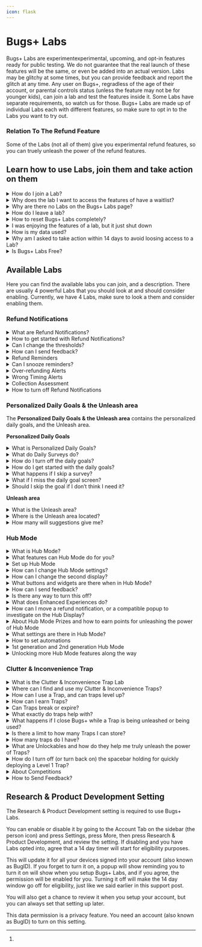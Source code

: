 ```yaml
---
icon: flask
---
```


# Bugs+ Labs

Bugs+ Labs are experimentexperimental, upcoming, and opt-in features ready for public testing. We do not guarantee that the real launch of these features will be the same, or even be added into an actual version. Labs may be glitchy at some times, but you can provide feedback and report the glitch at any time. Any user on Bugs+, regradless of the age of their account, or parental controls status (unless the feature may not be for younger kids), can join a lab and test the features inside it. Some Labs have separate requirements, so watch us for those. Bugs+ Labs are made up of individual Labs each with different features, so make sure to opt in to the Labs you want to try out.

### Relation To The Refund Feature

Some of the Labs (not all of them) give you experimental refund features, so you can truely unleash the power of the refund features.

## Learn how to use Labs, join them and take action on them

<details>

<summary>How do I join a Lab?</summary>

**To join a Lab, you will need to follow these steps to choose Labs to opt into:**

1. Go to the More tab on the sidebar (the 3 dots icon)
2. Tap Bugs+ Labs
3. Choose a lab you want to configure or opt into.
4. Follow the steps on the screen.

</details>

<details>

<summary>Why does the lab I want to access the features of have a waitlist?</summary>

Some labs require applying or waiting, while others, are open to the whole public. If you are given the option to **Add me to the waitlist** or **Apply To Access This Feature**, tap it, and we will consider adding you, or adding you to the lab when it gets released to the whole public. If you are given the option to **Join & Enable This Lab’s Features**, tap it and join the lab.

The best thing is that if you join a lab, the Bugs+ Labs features will stay until you leave or the lab shuts down.

If you get waitlisted, the wait won’t take long, so watch for the notification that says you get access!

Some Labs do this to make it so there is not too many people turning on a Lab in a short amount of time.

</details>

<details>

<summary>Why are there no Labs on the Bugs+ Labs page?</summary>

If there are no labs, there may be some Labs available but we did not roll out access to your user account. Rolling out is very quick, so make sure to stay tuned for new Labs there.

Also, some labs may require parental controls to be disabled, for example, if it has interaction features that we did not approve for kids yet)

</details>

<details>

<summary>How do I leave a lab?</summary>

Bugs+ Labs is made up of individual labs. If you want to opt out of a lab, you will need to do them separately. Labs are not enabled by default.

**You can follow these steps to choose a lab to leave:**

1. Go to the More sidebar tab (the 3 dots icon)
2. Press Bugs+ Labs
3. Select the lab you no longer want to be apart of
4. Press Opt Out & Reset Lab Data. This will opt you out of the lab, and remove associated data with the lab you chose.
5. Confirm that you want to opt out. You can always come back to a lab you opted out of, but it won’t contain your lab data.

**How to remove lab or test data when a lab shuts down:**\
If a lab shuts down or converts to an actual feature, we won’t transfer the data, since we may do major updates to it, but we will remove the lab data and if it turns into a feature, you can use new lab data. This is for privacy and compatibility reasons. There is no action that needs to be taken to do this, it is automatic, and we remove data within minutes or even seconds of shutdown.

</details>

<details>

<summary>How to reset Bugs+ Labs completely?</summary>

If you just want to opt out of a Lab, please follow the steps for leaving a Lab instead of resetting Bugs+ Labs. That will still remove that Lab’s data if you leave a Lab.

**If you want to reset everything in Bugs+ Labs instead of a simple leave, follow these steps:**

1. Go to the More tab on the sidebar (the 3 dots)
2. Press and hold the Bugs+ Labs button
3. After 3 seconds of holding the button, it should turn orange. Continue holding it.
4. After a few extra seconds, it will turn red and a 3 second cancellable countdown will start and it will say to continue holding to reset Bugs+ Labs.
5. When it says Reset Complete, stop holding. The Research & Product Development setting will turn off, all labs will be left, and the lab data will be removed. This won’t delete your game data.

</details>

<details>

<summary>I was enjoying the features of a lab, but it just shut down</summary>

Labs may shut down at any time with or without notice. This is since we can no longer handle a Lab, but usually we keep them. However, the best reason could be that the Lab has turned into an actual feature, thanks to your hard work, data and feedback. A simple test can go very far and turn into a feature release. This is not always the reason, but could be a possible reason.

</details>

<details>

<summary>How is my data used?</summary>

**Throughout all Labs:**

We don’t track your Bugs+ Labs data, but we may collect some essential data like how many times the user unleashed the power of a Labs feature, or at least tried to. We don’t create ”Lab Profiles” of you to try to track you down.

**Specific Labs:**

You can send Feedback or Glitch Reports to a Lab. We may try to see how many times you used a feature, unleashed the power of a feature, or tried to.

</details>

<details>

<summary>Why am I asked to take action within 14 days to avoid loosing access to a Lab?</summary>

Some Labs have strict guideline, while others have soft guidelines. Strict guidelines mean that you always need to follow them, while soft guidelines, you only need to follow the guidelines to maintain access, but you still need to follow the Bugs+ Rules all the time.

This means, if you don’t follow the suggested steps within 14 days, you will loose access to that specific Lab, but you will still maintain access to other Labs if possible. You will get reminders on the first day of that happening, the seventh day, then the last day of when you will loose access.

We will even give you reasoning.

The eligibility countdowns are lab-specific.

You can still use Bugs+ Labs during the countdown, but with limits, and don’t expect to go that far without fixing the issue.

<mark style="color:red;">**What will happen during that time? We won’t allow feedback, Glitch Reports, or collect required data during this time, if you miss the 14 days window, then if you want access back, you will need to go through any waitlists, and do any required steps, and any Lab data will be deleted as well.**</mark>

If you continue to loose access to a Lab a lot of times, you may get banned from Bugs+ since may be taking up resources and if a waitlist the time from the person who has accepted your request and any others for the Lab.

You may also get this notification if you are not using the Lab (for manually used Labs) or on Bugs+ (for continuous reminder or alert Labs, like detecting things in Bugs+, or reminding you of things, the reminder does not need to go off, but you still need to use Bugs+)

</details>

<details>

<summary>Is Bugs+ Labs Free?</summary>

{% hint style="success" %}
## Yes, Bugs+ Labs Is Free! $0, 0 Bug Points, 0 Stars, and 0 Refund Credits

Bugs+ Labs is always free and it will always be. No credit card required, no hidden fees, just helpful testing. This is like most other features in Bugs+. (I mean by most, things that dont cost Bug Points)
{% endhint %}

</details>

## Available Labs

Here you can find the available labs you can join, and a description. There are usually 4 powerful Labs that you should look at and should consider enabling. Currently, we have 4 Labs, make sure to look a them and consider enabling them.

### Refund Notifications

<details>

<summary>What are Refund Notifications?</summary>

Refund Notifications let you get reminders of when your Collection may be cluttered with duplicate cards, when you are refunding too many cards in a short amount of time (usually 15 minutes or less), or when it may not be a good time to refund (short on cards in your Collection). You get them via popups, and the duplicate detection feature will check for too many duplicates (more than 4 of the same card) regularly, but it is not real time checking, it happens every several minutes.

Refund Notifications are currently the first and main Lab.

</details>

<details>

<summary>How to get started with Refund Notifications?</summary>

Firstly, make sure you have an account (also known as BugID), if not, create one and merge signed out data with the new account.&#x20;

**Then, follow these steps:**

1. Go to the More tab on the sidebar (the 3 dots icon)
2. Tap Bugs+ Labs
3. Select Refund Notifications
4. Follow the steps on the screen.

</details>

<details>

<summary>Can I change the thresholds?</summary>

Currently you can’t change the sensitivity or add custom rules of what you think each notification should be, but the good news is that we may add this feature later on, and we have chose the thresholds based on user experience.

You can still send us feedback so we can add this feature or change the default thresholds or send us a Glitch Report, but it needs to involve a glitch to send Glitch Reports.

</details>

<details>

<summary>How can I send feedback?</summary>

You can send feedback by pressing Send Feedback after getting 3 Refund Notification. You can also send Glitch Reports from that Lab’s settings.

</details>

<details>

<summary>Refund Reminders</summary>

Refund Reminders are part of Refund Notifications. This will give you reminders for when you should start looking through your collection to refund cards. One card with lots of duplicate wont trigger it, so you need at least 2 different cards that have lots of duplicates for the alert to trigger. This comes with the Refund Notifications Lab.

</details>

<details>

<summary>Can I snooze reminders?</summary>

You can snooze reminders until you close Bugs+ by clicking the snooze button on the reminder.

</details>

<details>

<summary>Over-refunding Alerts</summary>

You can get alerts for when you seem to be refunding too many trading cards in a short amount of time. This comes with the Refund Notifications Lab.

</details>

<details>

<summary>Wrong Timing Alerts</summary>

You can get alerts for when it may not be a good time for refunding since you are short on trading cards, which could help users build up on trading cards when their Collection is very small, so they are more likely to build up. This comes with the Refund Notifications Lab.

</details>

<details>

<summary>Collection Assessment</summary>

With Collection Assessment, it can review your collection and give you a score. You can access this score by going to the Collection tab on the sidebar (the SD card icon) and clicking the circled check mark icon.

You can also see the score when investigating a Refund Notification.

You can also see the score on the Collection Assessment option in Hub Mode.

On the page, you will see a score name (see below), a colour for the score, and there will be 5 rings around the icon, and some will be coloured up or greyed out based on the score.

**What scores can I get?**

* **Good** - No cluttered trading cards (maintaining under 4 trading cards per card type), and at least 3 cards that are not Common or Uncommon. Colour: Green, 5 rings filled up.
* **Good - Collection can be improved** - 1 cluttered trading card (a card type that has more than 4 trading cards), or/and not having at least 2 cards that are not Common or Uncommon. Colour: Green, 4 rings filled up.
* **Average - Collection should be improved** - 2-3 cluttered trading cards (a card type that has more than 4 trading cards). Colour: Yellow, 3 rings filled up.
* **Attention needed - Collection needs improving** - 4-5 cluttered trading cards, or having more than 2000 Bug Points but less than 8000 Bug Points but have less than 10 trading cards. Colour: Orange, 2 rings filled up.
* **Trading card collection emergency - Collection must be improved** - More than 6 cluttered trading cards, or having 8000 Bug Points but have less than 25 trading cards. Colour: Red, 1 ring filled up.

**Taking Action:**

* This is your chance to remove the clutter before you find problems with it. You will get help along the way.
* The way to take action is to unleash the power of the refund assistant, sometimes it requires buying trading cards.
* If you are doing other things, use Hub Mode to multitask.
* The more severe the alert, the faster you should act.
* You might not notice it, but just like real life cleaning, it’s a good idea to clear your collection.

- The scoring assistant will give you more detail, but you can also activate the AI refund assistant as well straight from that screen without needing to go back to the main Collection area.

</details>

<details>

<summary>How to turn off Refund Notifications</summary>

To turn off Refund Notifications, follow the same steps for turning off a Lab.

1. Go to the More sidebar tab (the 3 dots icon)

2) Press Bugs+ Labs
3) Select Refund Notifications
4) Press Opt Out & Reset Lab Data. This will opt you out of Refund Notifications. Even though it mentions a reset, it won’t reset anything unless Refund Notifications stores something like settings.
5) Confirm that you want to opt out. You can always come back to Refund Notifications.

</details>

### Personalized Daily Goals & the Unleash area

The **Personalized Daily Goals & the Unleash area** contains the personalized daily goals, and the Unleash area.

**Personalized Daily Goals**

<details>

<summary>What is Personalized Daily Goals?</summary>

When enabled, Once a day, Bugs+ will ask you if you want a daily goal. If so, a short survey will show to personalize the goals further. The goals are based off the survey responses and your data. This is generated by AI. This can help you plan what you will do in Bugs+.

</details>

<details>

<summary>What do Daily Surveys do?</summary>

Daily Surveys will help the AI with selecting a goal for you. You will get this when you choose you want a goal on the popup. They are very short surveys, but they will still help.

</details>

<details>

<summary>How do I turn off the daily goals?</summary>

To do this, follow the same steps for opting out of a lab.

**You can follow these steps to choose a lab to leave:**

1. Go to the More sidebar tab (the 3 dots icon)
2. Press Bugs+ Labs
3. Select Personalized Daily Goals
4. Press Opt Out & Reset Lab Data. This will opt you out of the lab, and remove associated data with the lab you chose.
5. Confirm that you want to opt out. You can always come back to a lab you opted out of, but it won’t contain your lab data.

</details>

<details>

<summary>How do I get started with the daily goals?</summary>

Firstly, make sure you have an account (also known as BugID), if not, create one and merge signed out data with the new account.&#x20;

**Then, follow these steps:**

1. Go to the More tab on the sidebar (the 3 dots icon)
2. Tap Bugs+ Labs
3. Select Personalized Daily Goals
4. Follow the steps on the screen

</details>

<details>

<summary>What happens if I skip a survey?</summary>

You will still get a goal unless you chose No Thanks on the queetion asking if you want a goal for today, but it won’t be personalized, and it will only get it from your game data.

</details>

<details>

<summary>What if I miss the daily goal screen?</summary>

You will need to wait another day. This is since it is a **daily goal** not an on demand goal, but we may change it so if you miss the window or forget, you can get reminders.

</details>

<details>

<summary>Should I skip the goal if I don’t think I need it?</summary>

You should see and screenshot the goal for reference later on today, since you may not know you may need it, but it is up to you.

</details>

**Unleash area**

<details>

<summary>What is the Unleash area?</summary>

Part of **The Personalized Daily Goals & the Unleash area** Lab, it contains the Unleash area. The Unleash area shows suggestions on what power you could actually be unleashing. From new Labs, to suggestions and more, you may find your new best feature or get a good insight.

You can even setup new features with it.

</details>

<details>

<summary>Where is the Unleash area located?</summary>

You can find the Unleash area after enabling the associated Lab by going to the More tab on the sidebar (the 3 dots) and clicking the “Unleash the power of“ button.

Or, if you want to find new powers to unleash while you do other things, go to the “Unleash & Setup“ area on Hub Mode. However, setting up new features straight from the hub requires Level 37, but you can always plan to setup features by discovering features to setup with Unleash & Setup.

</details>

<details>

<summary>How many will suggestions give me?</summary>

You will get as many useful and relevant suggestions as possible.

</details>

### Hub Mode <a href="#research-development" id="research-development"></a>

<details>

<summary>What is Hub Mode?</summary>

Hub Mode lets you nominate a computer that is signed into your BugID to act as a Hub while inactive. The Hub you add is like a second display while you are using your other computer, and you can do lots of things with it.

</details>

<details>

<summary>What features can Hub Mode do for you?</summary>

You can do these features, and more, right from your Hub:

* **Check notifications:** There is no longer a need to close what you are doing to check your notifications - you can do it from Hub Mode.
* **Check your Bug Points and Stars balance, plus check your Level & XP**: You can check on your balance without switching windows.
* **Check on the Common & Uncommon (and sometimes other rarity) Shop items**: You can quickly buy Common and Uncommon trading cards from the Hub Display, but nothing else. You need to use the Main Display for the Shop if you want more exclusive items. You will get reminded if you try to get an item that is not available to buy on Hub Mode, and to use your Main Display. **If you have Level 15 in Bugs+, you can also get Rare items from Hub Mode not just only Common & Uncommon.**
* **Use it as an optional second display for some quizzes**: On some quizzes like the ones where you have to find what bug is that, you can put the image bigger on the Hub and the responses and question on the main screen.
* **Check your Collection and refund trading cards**: Need to get some quick Bug Points while you are actively doing another things?  Or, want to see how your collection is going? You also can see your collection and refund trading cards on the Hub.
* **Tips & tricks while you progress through the game**: While you are doing other things, the Hub will show some tips for you to unleash the power of every once in a while. (If you don’t remove the Tips widget, if you did, you will need to add it back.)
* **Hub enhanced or exclusive experiences**: Some parts in Bugs+ take advantage of the second display, or require one.
* **Widgets**: Check on your widgets, whether if it is daily quest widgets, or checking your notification count.

- **And Many More**: There may be some we have not documented, and also, watch out for Lab updates and unleash the power of them!

</details>

<details>

<summary>Set up Hub Mode</summary>

Firstly, make sure you have opted into the Lab, since this is an experiment.

1. Firstly, you will setup the main device. You can always change this later. See the steps below to learn how.
2. Go to the More tab on the sidebar (the 3 dots), and press Setup Hub Mode. Make sure to do this on the Main device (the one you normally use as the main display)
3. Then, confirm that this is the main device. It should say that you will need to do this on the second device. Keep the screen open while you setup the second device.
4. On the Hub Device (the second display), go to the More tab on the sidebar (the 3 dots icon), and press Setup Hub Mode.
5. It should popup saying that there is a main display, and this device will be the Hub Device. You can choose to continue with the Hub Mode setup, or to change the Main display.
6. Choose how to activate Hub Mode. You can either choose after 9 seconds inactivity time, or by tapping Hub Mode on the Home tab on the sidebar (the house icon, but it is opened by default every time you open Bugs+, if you don’t change the tab). You can always activate Hub Mode via the Home tab regardless of setting. Choosing 9 seconds inactivity time will close off what you are doing on Bugs+, so be careful when using this during a quiz or a time sensitive event.
7. Add widgets to Hub Mode, or leave it with the default widgets. Widgets are useful information cards on Hub Mode.
8. Choose every how often to update Hub Mode. You can choose every 4 seconds for people who use Hub Mode a lot, or every 9 seconds for people who don’t usually use hub mode. Timing matters since if you launch an activity that involves Hub Mode, it will wait, but it may be slower for Hub Mode to change to the activity. Hub mode will always update every 4 seconds in a time sensitive activity.
9. Confirm your settings and click Ok.
10. On the first device, press Sync Hub Mode to finish Hub Mode setup, or re-open Bugs+ anytime to sync.

You can always change your settings later.

</details>

<details>

<summary>How can I change Hub Mode settings?</summary>

When the Hub Device is in Hub Mode, tap Hub Mode Settings. Or, go to the More tab (the 3 dots icon) on the sidebar on the second device, and press Setup Hub Mode. You won’t have to go through the setup again if it is already setup, so you can easily change settings.

</details>

<details>

<summary>How can I change the second display?</summary>

Firstly, access Hub Mode Settings. When the Hub Device is in Hub Mode, tap Hub Mode Settings. Or, go to the More tab (the 3 dots icon) on the sidebar on the second device, and press Setup Hub Mode.

Then, select Re-Nominate Hub Device. On the device you want to promote to be the Hub, go to the More tab (the 3 dots icon) on the sidebar, press Setup Hub Mode and select Make This Device The Hub, and confirm. Then, on the primary display (the old Hub) press Next, then OK on the screen you we’re on before.

</details>

<details>

<summary>What buttons and widgets are there when in Hub Mode?</summary>

Here are the menu items on the main screen of the Hub Device while in Hub Mode:

* Notifications
* Trading Cards (Collection)
* Shop
* Currency & Levels (check on your Bug Points, Stars, Levels & XP)
* Enhanced Experiences (if there is a Hub Mode Enhanced Experience, you can load it quickly here if it is not refreshing in the time you want it to).
* Daily Quests (check on your daily quests before you go on to do it)

- Hub Mode Settings
- Send Hub Mode Feedback (will only show when you are invited to give feedback. Invites are random while you are playing.)
- Collection Assessment (only available if the Refund Notifications Lab is enabled)
- Tips & Tricks (you can also see a single tip that changes by using the Tips widget)
- Unleash & Setup (requires Level 37) (setup new features for your Main Device straight from the Hub)
- We will add more over time after we think we need more, and after the Lab is confirmed to not shut down.

Here are the widgets you can add (add, remove or arrange them in the Widgets area of Hub Mode Settings, you can add up to 4 widgets (sometimes you can add up to 5 if you unlocked the ability to), make sure not to clutter your screen, 2 widgets if fine but you can add more.):

* Tips & Tricks (get tips while you play, this is the widget enabled by default.)
* Notifications Count (check your amount of notifications without going to check)
* Daily Quests Status (check if there are new quests, or if you have completed some and need to claim the rewards)
* Feedback Opportunities (see the time until your next opportunity to send feedback)
* Level (check on your level quickly)
* Bug Points count (requires Level 10, or else you have to check manually from Currency & Levels) (check the amount of Bug Points you have quickly)

- We are adding more widgets over time after we have confirmed that the Lab is not shutting down.

</details>

<details>

<summary>How can I send feedback?</summary>

Watch out for Send Hub Mode Feedback to appear on the Hub Display. This will appear randomly, and will remove itself after a few minutes after appearing, so make sure to look for that. You can get reminders on when you can send feedback by adding the Feedback Opportunities widget. The widget will flash when it’s close to a opportunity to send feedback, so it may not be for you if you don’t want flashing widgets.

</details>

<details>

<summary>Is there any way to turn this off?</summary>

Yes there is! You can do it with the same way that you turn off a single Lab.\
We would like your feedback if possible, so wait for the feedback period to come first, it’s optional, but appreciated.

</details>

<details>

<summary>What does Enhanced Experiences do?</summary>

Enhanced Experiences are areas in Bugs+ that take advantage of 2 computers at the same time, or require one.

</details>

<details>

<summary>How can I move a refund notification, or a compatible popup to investigate on the Hub Display?</summary>

If you select Move To Hub Display on a refund notification, you can quickly see the context on the Hub Display, and take action if needed, without dropping what you are doing.

Some other popups may have a system like this as well.

</details>

<details>

<summary>About Hub Mode Prizes and how to earn points for unleashing the power of Hub Mode</summary>

**The real answer is - Hub Mode gives rewards:**

If you unleash the power of Hub Mode a lot, we will give you rewards. You can check your prize status in the Rewards & Freebies area in Hub Mode Settings.

**What Prizes May I Claim?:**

* **Bronze** - You will get 1000 Bug Points. Simply unleash the power of Hub Mode 10 times.
* **Silver** - You will get 1500 Bug Points. Simply unleash the power of Hub Mode 17 times.
* **Gold** - You will get 2000 Bug Points and 10 Stars. To get this, unleash the power of Hub Mode 24 times.
* **Gold Plus** - You will get 3000 Bug Points and 20 Stars. To get this, unleash the power of Hub Mode 32 times.
* **Platinum** - You will get 4000 Bug Points and 30 Stars. To get this, unleash the power of Hub Mode 44 times.
* Beyond Platinum, you will get 750 Bug Points every 10 times you unleash the power of Hub Mode.

**I‘ve went past Platinum, how can I get a tier reset to get more prizes?**

We will do tier resets along the way, so we may notice you have went past platinum, so we may reset your tier shortly. Take the gift offer we mentioned earlier as a chance while you wait. But good job getting platinum!

**Does feedback count?**

We will be happy to give out a 850 Bug Points gift for helpful feedback. You will get notified if you get selected.

**Why do I get paid for this?**

It’s still in it’s testing stage, so Bugs+ Labs may give incentives from time to time to boost the chances of the Lab succeeding - and to get feedback to find out if we should continue with this specific Lab.

</details>

<details>

<summary>What settings are there in Hub Mode?</summary>

**Firstly, let’s unpack how to even go to Hub Mode Settings:**

When the Hub Device is in Hub Mode, tap Hub Mode Settings. Or, go to the More tab (the 3 dots icon) on the sidebar on the second device, and press Setup Hub Mode. You won’t have to go through the setup again if it is already setup, so you can easily change settings.

**Hub Mode Settings:**

Below, you can see what settings there are in Hub Mode Settings.

Each heading below are the actual name for the setting.

**Activating Hub Mode**

Clicking on the **Activating Hub Mode** setting in Hub Mode Settings will let you select how to activate Hub Mode. Here are the options

* Activate after 9 seconds of inactivity. **Warning that this will close off anything you are doing on Bugs+ during that time to go to Hub Mode, so choose with caution.**
* Activate by clicking Hub Mode on the Home tab on the sidebar (the house icon)

**Refresh Rates**

Clicking on the **Refresh Rates** setting in Hub Mode Settings will let you select how often Hub Mode updates, and more. Here are the sub-sections:

_How often Hub Mode updates_

Here you can select how often Hub Mode activates to change widget details, check for Enhanced Experiences, and more. Here are the options:

* Every 4 seconds: Perfect for Hub Mode-intense users that always need up to date data ready for unleashing.
* Every 9 seconds: For people who don’t use Hub Mode widgets and quick details much.

_When to check for Enhanced Experiences_

Here you can choose when Enhanced Experiences should be checked for. Enhanced Experiences will show up for example in quizzes and more places. Here are the options:

* Check for Enhanced Experiences when Hub Mode refreshes: When a compatible experience is detected, a 4 second countdown will start on your Hub Device so you can decide if you want an enhanced experience. You can always click Enhanced Experiences on Hub Mode to check manually. This is the default option.
* Start manually by clicking Enhanced Experiences on Hub Mode: Useful if you want to decide manually.

**Widgets**

Clicking on the **Widgets** option in Hub Mode Settings will let you add, remove and rearrange Hub Mode widgets.

**Tips & Tricks Widget Rotation Style**

Clicking on the **Tips & Tricks Widget Roration Style** option in Hub Mode will let you select the style of how the Tips & Tricks widget changes. This does not apply to the Tips & Tricks area in Hub Mode, only the widget if enabled. Here are the options:

* **Unleashed:** Get a truely unleashed and detailed tip that changes every minute. Perfect if you need a tip of the minute. This is the default option.
* **Brief:** Get a quick, and short but helpful tip that changes every 15 seconds. Useful if you need a tip that changes nearly every time you look at your Hub Device.

**Rewards & Freebies**

The **Rewards & Freebies** option lets you see the prizes you got from unleashing the power of Hub Mode, how many times you unleashed the power, your current tier and more. See the Hub Mode Prizes for more info.

**Re-Nominate Hub Device**

Firstly, access Hub Mode Settings. When the Hub Device is in Hub Mode, tap Hub Mode Settings. Or, go to the More tab (the 3 dots icon) on the sidebar on the second device, and press Setup Hub Mode.

Then, select Re-Nominate Hub Device. On the device you want to promote to be the Hub, go to the More tab (the 3 dots icon) on the sidebar, press Setup Hub Mode and select Make This Device The Hub, and confirm. Then, on the primary display (the old Hub) press Next, then OK on the screen you we’re on before.

**Unlocked Features**

The **Unlocked Features** option lets you manage configurable features that relate to Hub Mode additions that you unlocked based on your Level in Bugs+.

This includes:

* **Dark Mode -** Unlocked at Level 27, this lets you turn on or off Dark Mode.
* **2nd Generation Hub Mode** - Unlocked at Level 32, this unleashes more features and a cleaner display.
* **Turn on or off Limited Time Features** - Unlocked at Level 50, this lets you turn off any Limited Time features until there is different Limited Time Features, or turn it back on if it is already off.

**Automations**

Here you can setup automations to help you in the main game in Bugs+, or automate actions in Hub Mode. You need Level 35 or higher to use this feature.

**Disconnect & Reset**

The **Disconnect & Reset** options lets you disconnect the Main Device from the Hub Device. Here are the reset options:

* Disconnect & Disable - Disconnects the Main Device from the Hub Device, while keeping data.
* Disconnect & Reset - Disconnects the Main Device from the Hub Device, and remove settings and set it up again. Please note like other resets, it will keep the Hub Mode Prizes rewards but reset the progress.
* Cleanup - Keeps data but removes all widgets and puts the Tips & Tricks Widget Back. Hub Mode will also activate after 9 seconds after inactivity unless changed.

</details>

<details>

<summary>How to set automations</summary>

If you get Level 35, you can setup automations. These help you in the main game and Hub Mode, but you need Hub Mode to manage them since the Hub stores the data of Automations.

**Where to setup automations**

Go to Hub Mode Settings, then press Automations

**What can I automate?**

* Using daily quest refresher items
* Unleash & Setup certain new Labs
* Buy some Rare cards using Bug Points when buying cards is needed to increase the Collection Accessment score
* Smart Goals (powered by AI) - The AI will set a goal to buy a certain trading card, buzz you on your Hub Display, and track the goal. This could be a limited time card you don’t have, or anything! (Requires Automations Starter or Automations Plus)
* Renovate your Hub Mode widgets
* Much more automations from the Automations Library.

**How many automations can I have**

You can have up to 3 automations with no Automations Starter or Automations Plus, but if you pay Stars to get more features, it may vary.

**Upgrade your automations**

Even though Bugs+ Labs is meant to be free, we are sneaking in paid automations as a exemption to trial it. With a paid version of Automations, you can truely unleash the power. It only costs some Stars each month.

This is just a test to see we how well it goes, but you can take advantage of it, it may not be in the actual versions if there is actually any. If we cancel the test everyone will get the features in Automations Plus.

Here’s an overview in what each paid plan means:

_Automations Starter_

Automations Starter gets you everything that is included in the Automations, plus:

* Smart Goals Powered By AI - Hub Mode will randomly set goals, buzz your display, and tell you all about the goal, then make a countdown until it will fulfill the goal when there is enough bug points, plus some that won’t cause any trouble in the user’s gameplay after, to buy it.
* AI Powered Suggestions - Just Ask to craft a special made automation just for you
* Backup Automations To The Cloud - Tiered of Hub Mode storing automations on the device - Well, we will backup your automations on the cloud instead of only your device.
* Prioritised Automation Running And Checking - Instead of checking once and a while, your device will check every 2 syncs for automations.
* 6 automations space instead of 3

Just Pay 6 Stars Each Month, get started in the Upgrade area in the automations area of Hub Mode.

_Automations Plus_

Automations Plus gets you everything that is included in the Automations, plus:

* Includes features from Automations Starter, plus more
* Extra Prioritised Automation Running And Checking - Instead of checking once and a while, your device will check every 1 syncs for running automations, unlike Starter and having no paid plan.
* 9 automations instead of 6 or 3 (based on what plan you are upgrading from)
* Chat with a AI chatbot to maximize automations

Just Pay 11 Stars Each Month, get started in the Upgrade area in the automations area of Hub Mode.

</details>

<details>

<summary>1st generation and 2nd generation Hub Mode</summary>

**1st generation Hub Mode**

This is the original design we are testing. It has a detailed display, but sometimes may be cluttered to some people. This is the first rolling out period of features!

**2nd generation Hub Mode**

This is the next design we think will work better. It has a cleaner display, with spaced out buttons and widgets. There is also extra features, and this is the second rolling out period of features!

It even has some more experimental features and designs.

Unlocked at Level 32, you may find a new generation to unleash.

</details>

<details>

<summary>Unlocking more Hub Mode features along the way</summary>

You can unlock extra Hub Mode features along the way, alongside the built-in features, based on the Level you earned in Bugs+. The Level is your Bugs+ Level, not your Hub Mode-specific rewards tier. Levels are not only for Hub Mode, they also unlock Non-Hub Mode features as well which you can use in the main game not just Hub Mode.

This is to make Bugs+ engaging, and to roll out features in Hub Mode over time, sometimes to make sure people don’t make mistakes with the quickly get Trading Cards from the shop feature.

Passing a Level or getting a Level means you can keep the perks of that Level, not just the Hub Mode features.

You will get a notification when you unlocked extra Hub Mode Features.

**Level 1: Built-in Hub Mode Features**

This includes all the features we explained above that did not mention a minimum level. So Enhanced Experiences, Settings, Some Widgets and the other ones that don’t need a level to get. So, all the core features. There is actually a lot of these, and this is what takes up the most of all the features.

**Level 10: Check on your Bug Points quickly without needing to go to the Currency & Levels area**

Getting Level 10 in Bugs+, alongside all the other features you unlock like more Shop items that are not related to Hub Mode, **you can also check on your Bug Points quickly without needing to go to Currency & Levels, with the Bug Points Count Widget**.

Even without Level 10, you can still go to Currency & Levels to check on your Bug Points. You can also check your Stars and Levels, alongside Bug Points as well if you use Currency & Levels.

You can get the Levels Widget by adding it in the Widgets area.

**Level 15: Unlock the ability to get Rare cards from Shop area in Hub Mode**

Getting Level 15 in Bugs+, alongside all the other features you unlock like more features that are not related to Hub Mode, **you can also unlock the ability to get Rare cards not just only Common & Uncommon.**

This is very useful to get that Rare card you really want quickly. In this level, you won’t be able to get Ultra Rare, Legandary, Ultra Legendary, and Limited, but you may unlock some of those later. This is since the more you level up, the more likely you are not going to make mistakes on the Shop on the Hub Device.

You still can’t spend Stars on the Shop on Hub Mode, but you can still spend Bug Points. If you need to use Stars, you can still do it on the Main Device.

**Level 20: Unleash the power of the AI Refund Assistant right from your Hub Device**

Getting Level 20 in Bugs+, alongside all the other features you unlock like more features that are not related to Hub Mode, **you can also unlock the ability to use the AI Refund Assistant while the Hub Device is in Hub Model without needing to go to the AI refund assistant on your Main Device.**

Simply activate it from the list icon on the Trading Cards (Collection) area on your Hub Device, or from the Collection Assessment if there is a recommendation.

**Level 25: Get one extra widget space**

Getting Level 25 in Bugs+, alongside all the other features you unlock like more features that are not related to Hub Mode, **you will also get one extra widget space to add to Hub Mode.**

This means you will be able to add 5 widgets maximum instead of 4 widgets maximum. This is your chance to share feedback if 5 is too much, too little or just right.

**Level 27: Dark Mode**

Getting Level 27 in Bugs+, alongside all the other features you unlock like more features that are not related to Hub Mode, **you will also get early access to Dark Mode in Hub Mode.**

You can turn on Dark Mode once unlocked in the Unlocked Features area of Hub Mode Settings.

**Level 30: More opportunity time for sending feedback**

Getting Level 30 in Bugs+, alongside all the other features you unlock like more features that are not related to Hub Mode, **you will get an extra minute in every time window for sending feedback, so you have more time to send feedback before the opportunity goes away.**

**Level 32: Second generation of Hub Mode**

With the second generation, it has a cleaner display, and some more features. You will get an initial chance to turn it on or leave it off, but you can awlays find it in Unlocked Features in Hub Mode Settings.

**Level 35: Automate Bugs+ actions**

At Level 35, you can start making automations, exclusive to Hub Mode. Take this as a chance to enhance your gameplay! See the automations information for more details.

**Level 37: Setup new features straight from Hub Mode**

You can setup new Bugs+ features for your Main Device, straight from the Hub, even if it is not a suggestion in Unleash, once you reach Level 37. You still need to enable the **The Personalized Daily Goals & the Unleash area** for this to work. You can do this in Bugs+ Labs.

This adds an area called Unleash & Setup to Hub Mode.

**Level 40: Unlock the ability to get Ultra Rare & Legendary Cards in the shop area of Hub Mode, and spend stars in tue shop area of Hub Mode**

Getting Level 40 in Bugs+, alongside all the other features you unlock like more features that are not related to Hub Mode, **you can also unlock the ability to get Ultra Rare & Legendary cards not just only Rare, Common & Uncommon. You will also be able to spend Stars in the shop area of Hub Mode.**

This is very useful to get that Ultra Rare or Legendary card you really want quickly. In this level, you won’t be able to get Limited cards. This is since the more you level up, the more likely you are not going to make mistakes on the Shop on the Hub Device.

Unlike other Levels, you will be able to spend Stars as well as Bug Points.

**Level 50 - Unlock Limited Time areas in Hub Mode**

Getting Level 50 in Bugs+, alongside all the other features you unlock like more features that are not related to Hub Mode, **you will also be able to use Limited Time areas in Hub Mode, that are for certain events, or just limited time in general.**

This will help you in some events that have a dedicated interface (unlike BugOn), and you will also be able to use time limited features, that either help you, or are for fun.

This is a thank you from the Bugs+ Team. This is meant as a compensation for there not being any more rewards for Hub Mode after Level 50.

You will also see an option to turn off or on any limited time Hub Mode features in the Unlocekd Featuees area of Hub Mode Settings.

</details>

### Clutter & Inconvenience Trap <a href="#research-development" id="research-development"></a>

<details>

<summary>What is the Clutter &#x26; Inconvenience Trap Lab</summary>

The Clutter & Inconvenience Trap lets you automatically "leash" c[^1]lutter, and make some inconveniences faster to solve. Its a earned item that you can use. You need to enable it in Bugs+ Labs before using.

</details>

<details>

<summary>Where can I find and use my Clutter &#x26; Inconvenience Traps?</summary>

You can find your Clutter & Inconvenience Traps by going to the More tab on the sidebar (the 3 dots icon) and clicking Clutter Traps.

</details>

<details>

<summary>How can I use a Trap, and can traps level up?</summary>

**How Can I Use A Trap?**

There are two ways to Use A Trap. One is the main way, the other is a quick way.

_The main way - highly recommended_

You can use a Trap by going to the More tab on the sidebar (the 3 dots icon) and clicking Clutter Traps, then press Use A Trap.

This is the way that always existed, and is recommended due to you can see how many traps you have, level up your traps and more.

_The quick, rush way - for time sensitive events_

If you need to use a trap, but can’t navigate to the menu for doing it, like in time sensitive times, you can quickly deploy a Level 1 Trap by using only the Spacebar on the computer. This is very useful for when you are doing special quizzes and want to free up some trading cards to get rewards and clear inconveniences, but only need a Level 1 Trap.

Please consider using other ways as well if possible, and the Clutter & Inconvenience Trap Lab still has to be enabled.

But here is how.

1. Hold down the Spacebar
2. You should see Deploy A Level 1 Trap, Traps Menu, and Cancel. Continue holding, or press Deploy A Level 1 Trap to do it quicker, or you can press Traps Menu to quickly rush to the Traps menu we talked about above. (Clutter Traps menu, you can always go to it manually by going to the More tab on the sidebar \[the 3 dots icon] and selecting Clutter Traps).
3. Continue holding. You see a 3 second siren countdown.
4. After the countdown goes off (and you have enough traps, like always and you see Basic Level 1 Trap Deployed, it will be deployed.

There is way to turn this off in Easy Activation Options we will talk about later.

**About Trap Levelling Up:**

If you use multiple Traps at the same time, they will Level Up, which provides more durability, more Trap action time, and some special perks. To use multiple Traps, press Level Up the amount of times you want to Level Up, . You can level up with of a maximum of 5 times in one usage session, and a new usage session starts when the maximum time is reached, or when the trap breaks, or when the user exits out of Bugs+.

_What Each Trap Level Does and it is best used for:_

* **Level 1:** - Use 1 Trap At The Same Time To Get This Level - 12 Minutes Trap Action Time - It can do up to 5 successful trap actions until it breaks. - No special perk - Best used for general uses.
* **Level 2:** - Use 2 Traps At The Same Time To Get This Level - 22 Minutes Trap Action Time - It can do up to 14 successful trap actions until it breaks. - Special Perk: The Trap Will Automatically Refund Low Refund Value cards without a 3 minute timer, but this won't apply to higher refund value cards. - Best used for times when you are doing minor spring cleaning to your collection, but still doing small things, but still want to ensure that your collection is safe from clutter and avoiding inconveniences.
* **Level 3:** - Use 3 Traps At The Same Time To Get This Level - 34 Minutes Trap Action Time - It can do up to 21 successful trap actions until it breaks. - Special Perk: Includes the other perks from Level 2, plus, the refund timer is speeded up by a minute. - This is the mid-level, and it is getting powerful, so it is best used for cleaning a medium amount of clutter.
* **Level 4:** - Use 4 Traps At The Same Time To Get This Level - 48 Minutes Trap Action Time -  It can do up to 31 successful trap actions until it breaks. - Special Perk: Includes other perks from Level 2, Level 3, plus the system considers clutter as 3 or more cards instead of 4 or more cards, allowing for easier usage. - Best used for when your Trap usage is getting bigger but you don’t need to use more traps.
* **Level 5:** - Use 5 Traps At The Same Time To Get This Level - 60 Minutes (1 hour) Trap Action Time -  It can do up to 41 successful trap actions until it breaks. - Helps you a **LOT** in unleashing the power. - Special Perk: Includes other perks from Level 2, Level 3, plus the refund max cards at the same time limit is temporarily increased to 11 instead of 5. - Best used for some serious and huge events, such as major collection cleaning, you see a huge increase in clutter, collection emergencies, and one hour or more in a row long Bugs+ sessions. - You also need to get the Higher Trap Levels Unlockable as well as having enough traps to use for Level 5.

</details>

<details>

<summary>How can I earn Traps?</summary>

You can earn traps by doing any of these actions:

* **Start using Clutter & Inconvenience Traps for the first time** - You will get a 2 traps instantly after you go enable Clutter & Inconvenience Traps. This will help the player boost their first time using Clutter & Inconvenience Traps so they can test it, or help them level up their trap usages.
* **If the game gives you a boost** - There is 2 types of Trap Boosts. If you get a Trading Card emergency score (if the refund lab is enabled) or it seems like the clutter or inconveniences are continuously (not only once) holding you down, you will get a Trap to help you, and a suggestion that you should use Traps to solve the issue. This bonus will only happen once a month as a limit per type of boost, so that is up to 2 boosts a month.
* **Get Level Up Bonuses** - Every 6 times you Level Up, you will get 1 trap. If you enable Clutter & Inconvenience Traps for the first time, you can claim Trap bonuses you missed out on when you weren't using the Clutter & Inconvenience Trap Lab, for every 5 levels up to Level 25, so up to 5 traps you can get. You can still get 1 Trap for 6 levels you get after enabling it, with no limit.
* **Give valuable feedback** - If the developers think your Feedback is valuable, they may give you 1 Trap as a thank you. This will be given to high quality feedbacks, so simple It's Good feedback responses without elaborating may not be given a bonus to. This bonus applies to all Labs that you gave valuable feedback to, so it could boost the other bonuses you get from other Labs.
* **Get them in limited time Events** - You may get a Trap as a gift in limited time events, since sometimes the developers sneak in rewards for users of a specific Lab as a bonus.
* **Get bonus Traps from Daily Quests** - If you complete Daily Quest tasks, you may get 1 or 2 Traps. This does not happen all the time, and it is random - very easy or normal quests are more rarer to trigger a bonus Trap, More involved quizzes have a higher chance, and harder quests have the highest chance.
* **Get all the answers correct in a Quiz** - If you get all the answers in a quiz correct, you may get 1 or 2 Traps. You can only get this bonus 3 times a month per type of quiz. You may not get this bonus if the quiz is very easy, but there is still a chance, but easy quizzes get the minimum amount of bonus Traps.

</details>

<details>

<summary>Can Traps break or expire?</summary>

**Can Traps Expire:**

Traps can only expire if they are active, and you reach the maximum amount of time a Trap can be active, based on trap levels. Traps can’t be wasted if you did not unleash the power of them - they are fully refunded back to you if you don’t successfully use them. To make a Trap have more time without expiring, use the Level Up feature to batch multiple traps.

**Can Traps Break:**

Yes, they can. They have a set amount of usage based on Trap batching and Trap Levels. After that time, the trap will break and show a popup saying that the trap has broken, and if you need to use another one. The amount of usage is how many trading cards is involved in the actions of that usage session. If you cancel a pending action of that trap, it won’t count towards it breaking.

</details>

<details>

<summary>What exactly do traps help with?</summary>

Here is what traps can do for you.

**Find & Refund Clutter**

The trap can leash clutter, and then add it to the refund list. This is very useful for resolving refund notifications, refund issues, when in a special event, for your daily, weekly, or monthly cleaning sessions if you want there to be any or even for general Bugs+ sessions. This traps the **Clutter** part of Clutter & Inconvenience.

Once clutter is detected, a 4 second countdown will start, followed by a 3 or 2 (sometimes even instant) minute timer (based on Trap Levels and Batching). Unleash the power of batching and Trap Levels to unleash the power of Traps.

**Quickly Buy Trading Cards When You Are Short On Cards**

If you are short on cards, the Trap can get you some trading cards (it will try to avoid duplicates, but sometimes it does not avoid it to help boost your collection further) to boost your collection. The system will get a mix of Common, Uncommon and Rare cards, with your Bug Points balance in mind. It does not use Stars or buy expensive items, its designed not to drain your points. This traps the **Inconvenience** part of Clutter and Inconvenience.

Once you are short on cards, a 6 second countdown will start with info saying it will buy some trading cards in a few seconds. You can cancel it, or start the process. If you don’t respond it will do it anyway.

**Misc Features & Strategic Use**

If you unleash the power of batching (Trap Levels), you may get lowered countdowns, instant countdowns or you may find out you really unleashed the power of your Collection. This is something useful to note.

</details>

<details>

<summary>What happens if I close Bugs+ while a Trap is being unleashed or being used?</summary>

If you don’t manage to make it to the end of the Trap and Bugs+ crashes or you close it, and you did not unleash at least 40% of the power, some Trap Levels have compensation.

**What Compensation Does The Trap Level I Am Using Have:**

_Using a trap, but the Trap did not unleash its power, while using Bugs+_

* General Compensation: Get the Traps you used back - full refund. General thing in the Traps system.

_For closing Bugs+, or Bugs+ Crashing_

There is higher compensation since we can’t track stuff that does not save to the servers.

* Trap Level 1 - No Compensation due to that the compensation for Trap Level 1 can be easily misused
* Trap Level 2 - You can get 10 minutes of trap action time with 4 uses until it breaks as soon as you agree to the compensation rules. If the power is not unleashed just like the normal way, you will get a single Trap.
* Trap Level 3 - Get 2 Traps
* Trap Level 4 - Get 3 Traps
* Trap Level 5 - Get 3 Traps

Unleash the power of the Level Up feature by batching up cards to get compensation plus lots of other perks.

</details>

<details>

<summary>Is there a limit to how many Traps I can store?</summary>

Yes. You can stack up to **50 Traps** at the same time. Getting more Traps than that will give you a notification in your Notifications, but you won’t get the Trap that exceeds the limit. Think of it like the maximum storage in a real life box where you store your Traps.

**How to free up space**

You don’t really need to free up space, just unleash the power of them, don’t waste them to free up space. It is not like computer storage that you would have on your phone, it’s a digital Trap that can actually be unleashed.

But, using Traps does free up space.

</details>

<details>

<summary>How many traps do I have?</summary>

You can see how many Traps you have by going to the More tab on the sidebar (the 3 dots icon) and clicking Clutter Traps, then look at the amount of Traps you got, it will appear on the screen.

</details>

<details>

<summary>What are Unlockables and how do they help me truly unleash the power of Traps?</summary>

Unlockables are unlockable features that can extend the available features in the Traps system. You can unlock them by completing specific tasks.

**What Unlockables are available?**

_Higher Trap Levels_

The Higher Trap Levels Unlockable allows you to use Trap Level 5 (batching 5 cards gives Trap Level 5) if you have enough Traps to use (5 Traps). Making users have to unlock it will prevent users who are new to the Traps system from wasting their hard earned Traps.

To unlock it, follow these steps:

1. **Have some experience in the Traps system** - Have a total of 3 or more different trap sessions.
2. **Check-in by going to the Use A Trap menu** - After doing the step above, Complete the short tutorial by going to the Use A Trap Menu and completing the short Leveling Up tutorial. This will show how to Level Up your traps if you did not know already, and tell you that you can use the new Level 5.

_Competition Time_

The Competition Time Unlockable lets you compete in Competitions with friends or with the Bugs+ global leaderboard system (which means anyone).

**To unlock it, follow these steps:**

1. **Have a bit of experience in the Traps System** - Have a total of 2 or more different trap sessions.
2. **Go to the Use A Trap menu** - After doing the step above, go to the Use A Trap Menu to unlock the Competitions feature.

**Will there be more Unlockables announced?**

Yes, we are planning to add more Unlockables so you can truly unleash the power of the Traps system.

</details>

<details>

<summary>How do I turn off (or turn back on) the spacebar holding for quickly deploying a Level 1 Trap?</summary>

Go to the More tab on the sidebar (the 3 dots icon), then press Clutter Traps, then press Easy Activation Options.

This is on by default. It is a rush way to activate it quickly, which can be used in time sensitive times without closing the quiz you are in (as an example), see the activation options for more info.

Select Quickly deploy traps by holding the spacebar, then turn it on or off.

</details>

<details>

<summary>About Competitions</summary>

Once you unlocked the **Competition Time** Unlockable, you will be able to compete in Competitions. You will be able to get credits in the Competition by unleashing the power of the Traps features.

**How do I join a Competition?**

You can join one by going to the More tab on the sidebar (the 3 dots) and click Clutter Traps, then press Competitions. You will then be able to join the Tier 1 Competition after doing the short tutorial. If there is not enough players, you will need to wait for more players or for the developers to add bots to it. Sometimes you may need to wait for the Competition to start, and other times you can join it or start it yourself without waiting. Waiting for more players or waiting for it to start is called a lobby.

**Are the players in the Competition real?**

Yes, most of the time. Sometimes the developers will temporarily add bots to it if there is not enough players, but that is only sometimes.

**How do I earn credits?**

* **Use a Trap** - You get 15 credits per trap used. For example, if you got Trap Level 3, that would be 3 traps used, so 15x3=45, so you would get 45 credits.
* **Earn a Trap** - Every Trap you earn, you will get 5 credits.
* **Unleash the power of the Trap Actions** - Every 3 trap actions in a trap usage session you use, you will get 10 credits.
* **Break a Trap** - If you use all the Trap's actions you will get an extra 20 credits.
* **Send Feedback and get a Trap Bonus** - If you send feedback and get a Trap Bonus by the developers, they will add an extra 15 credits to the competition you are in at that time.
* **Report A Cheater** - If you report a cheater to Bugs+ Support, you will get the bounty reward, and on top of that, you will get 25 Credits.

**Can I loose credits?**

No, you can't. The credits you earn (not the prizes, Bug Points, Stars or Refund Credits, or anything else you earned other than the credits) will be reset however for the next tier. Credits are also seperate from other currencies in Bugs+.

**What Competition tiers are there?**

There are different tiers so you are in the leaderboard that is right for you. After finishing a tier, you get moved up to the next one. There are different users in each Competition Tier.

* **Tier 1 Competition** - This is the first tier you get after setting up Competitions. The prizes are normal, and it is a great start to the Competitions system.
* **Tier 2 Competition** - After finishing Tier 1 successfully, you get moved to Tier 2. The prizes are showing an increase, and it is a mid level.
* **Tier 3 Competition** - After finishing Tier 2 successfully, you get moved to the last tier, which is Tier 3. The prizes are better, and after this tier, instead of a tier upgrade, you can re-do Tier 3 (and keep your prizes), and keep on getting high level prizes (which is the best part), the only thing you need to make sure is that you don't downgrade to a lower tier.

**Is it possible to downgrade to a lower tier?**

If you go above the maximum leaderboard position for moving to the next tier (usually 45 if there is lots of players, it depends off how many players there are, but it may be higher for Tier 1) and that Competition ends (if not, you will have a chance to unleash the power more), you will either stay on that tier or go down. If you are on Tier 1, you will stay on the tier, but if you are on Tier 2 or Tier 3, then you will move down a tier.

**How can I check the status of a Competition?**

You can check the status of it by going to the More tab on the sidebar (the 3 dots) and click Clutter Traps, then press Competitions. If you joined a Competition, it will go straight to the current leaderboards, days remaining, options for leaving a Competition and more.

**How can I check my tier?**

It will tell you in the same area you check the Competition status.

**How can I leave a Competition?**

Go to the status for the Competition, then press Options For Leaving, then press Leave. Your tier may be downgraded based on your position on the leaderboard, to prevent people from misusing the leave feature to keep their tier. You can always join again, but there may be a Lobby.

If you are in a Lobby, the process is a bit different. Go to the status for the Competition, then press Options For Leaving, then press Drop Out. You won't loose a Competition Tier for dropping out while waiting for the Competition to start.

**How long is a competition?**

Each Competition goes on for 6 days (nearly a week), then the results will be decided and shown. To see the results and claim prizes, make sure to check the Lobby.

So that means the prizes, tier changes, leaderboards and more.

**What are the prizes?**

Prizes are given when the user's position matches a position on the leaderboard that is eligible for a prize, when the results are announced, so make sure to keep your position.

Here are the prizes based off each Competition Tier:

_Competition Tier 1_

These prizes may not be much for some players, but it is still a great way to get started.

* **First Place** - You will get 1500 Bug Points.
* **Second Place** - You will get 975 Bug Points
* **Third Place** - You will get 450 Bug Points
* **Fourth Place To Seventh Place** - You will get a runners up gift of 200 Bug Points.

_Competition Tier 2_

These prizes are mid level, so it is in between. This Level starts giving Stars as well instead of only Bug Points.

* **First Place** - You will get 2500 Bug Points and 15 Stars.
* **Second Place** - You will get 1850 Bug Points and 10 Stars.
* **Third Place** - You will get 1000 Bug Points and 5 Stars.
* **Fourth Place or Sixth Place** - You will get a runners up gift of 500 Bug Points.

_Competition Tier 3_

These prizes are higher levels, so start taking advantage of the prizes. It even starts giving out a limited time card.

* **First Place** - You will get 5450 Bug Points and 30 Stars, plus a guaranteed limited time card.
* **Second Place** - You will get 3750 Bug Points and 15 Stars.
* **Third Place** - You will get 2850 Bug Points and 10 Stars.
* **Fourth Place To Tenth Place** - You will get a runners up gift of 1950 Bug Points and 5 Stars. It is much easier to get a prize here since of your hard work and effort.

**Is cheating allowed?**

No, cheating is not allowed, and will get you banned. If you report a cheater and they get banned, you will get one of these bounty rewards:

* **Normal Cheater** - 1000 Bug Points, plus 25 Credits in the leaderboard
* **Repeat Cheater** - 2000 Bug Points, plus 25 Credits in the leaderboard
* **Cheater that causes lots of damage to the competitions, including using bots or doing very high amounts of damage** - 3000 Bug Points, plus 25 Credits in the leaderboard

The bans apply throughout the whole Bugs+ platform, some bans are permanent, sometimes temporary, but still appealable most of the time.

_Can I appeal the ban?_

Yes, but only sometimes. If you think that the ban is rushily decided (rushed in the decision or investigation process) or should not be given to you in the first place, use the Account Status & Appeals feature on the ban screen, then choose the type of the appeal (so select Ban Appeal), then draft your appeal, and hit Send. There may also be second chances if you did it on purpose of they don't believe you, so make sure to watch out for them. You only have 6 months to appeal a Competition Cheating ban.

**Is there a lobby between Competitions?**

Yes, there is. After the Competition, there will be a 2 day waiting time in the Lobby before the next Competition starts, but you can join the Lobby if you are waiting for the next competition to start if you are currently not in.

If there is not enough players, the Lobby may go on for longer.

You **will need to claim your prizes** during the lobby time if you got any or you would miss out on prizes on the Competition you earned them for - don't worry, you can still get more if you miss out, but you will still need to try harder.

This also allows new players to come. If you missed the Lobby time to join a Lobby for the first time or after leaving a Competition using the options for leaving, you can join the Lobby while you wait for the next Competition to start.

You can check if you are in a Lobby by checking the competition status.

Credits won't count during the lobby, but when the Competition starts you can start getting Credits and start competing in a Competition.

**Waiting in a Lobby but want to know when the Competition will start?** You can check the estimated time until the Competition starts on the Competition status.

**How do I make sure that I won't miss out on any updates relating to the Competition?**

There are 2 ways we make sure you don't miss out.

_Home tab Widgets_

We will add a very useful widget to your Home tab on the sidebar (the house icon), and the best thing is it opens by default every time you open Bugs+. This is the Competitions button normally found on the Clutter Traps area, but easier to access. However, It will only appear during Competitions and Lobbies, and you will still need to use Clutter Traps to progress through the Competitions. This is also a quicker way to claim prizes.

_Pop up reminders_

If there is something you need to note, like the results, or anything else relating to the Competitions, a popup and notification will appear.

**Tips & Tricks**

**Understand the guide** - Using the info we provided, make sure to understand how the system works.

**Drop Out of a Lobby when you think you may not be playing the next Competition** - This is a useful feature, and you won't drop down a Tier. If you are in a Lobby, you can use Options for Leaving to Drop Out of a Lobby if you are waiting, so make sure to use it when you may not be participating next Competition.

**Unleash the true power of the Traps feature** - Try naturally and competitively using the Refund feature, both at the same time, and make sure to unleash the true power of the Traps feature.

**Check the leaderboard** - You should check the leaderboard and your position to get an idea on what you should do next - keeping up, or keeping or improving your prizes.

**Be Active** - Being active is the secret unleashing key to getting better tiers. Try logging in every day and actually play, don't rush.

**Claim your prizes, don't abandon them** - This is also a secret perk of logging in regularly, you will be less likely to miss the lobby.

**Use Batching** - The more traps you use, the more Competition Credits you will get.

**Use the widget we add to your Home tab** - Need a quick way to open the Competitions area? Use the button we add!

**Enable Refund Notifications** - While not a major thing, but if you enable Refund Notifications, you will get boosts for collection emergencies, plus the other benefits, and more stuff to give feedback on.

**There is more to this** - Make sure to dive deep into everything about the refund feature - it will really help.

</details>

<details>

<summary>How to Send Feedback?</summary>

On one of these popups that you get from the Traps, press Send Feedback. Here are the eligible popups:

* **Broken Trap** - We collect this feedback to see if the maximum usage is good for unleashing the power of, or needs to be changed.
* **Trap Expired** - We collect this feedback as general info, and for managing the length of a trap.
* **You Got Compensation For Bugs+ Crashing** - We collect this feedback so we can understand if we need to make a way to keep the remaining Trap data for next time (if we think so, it will go in a Lab update), or just use the compensation.
* **Trap Expired & Refunded** - Just like Trap Expired, we collect this as general info, and for managing the length of a Trap.

Other popups may not have Send Feedback.

**Reward For Sending Feedback**

You may get a Trap if you send valuable feedback. As a reminder, this applies to all Labs, so you should also send feedback on all Labs if you want to give valuable feedback while getting Traps.

</details>

## Research & Product Development Setting <a href="#research-development" id="research-development"></a>

The Research & Product Development setting is required to use Bugs+ Labs.&#x20;

You can enable or disable it by going to the Account Tab on the sidebar (the person icon) and press Settings, press More, then press Research & Product Development, and review the setting. If disabling and you have Labs opted into, agree that a 14 day timer will start for eligibility purposes.

This will update it for all your devices signed into your account (also known as BugID). If you forget to turn it on, a popup will show reminding you to turn it on will show when you setup Bugs+ Labs, and if you agree, the permission will be enabled for you. Turning it off will make the 14 day window go off for eligibility, just like we said earlier in this support post.

You will also get a chance to review it when you setup your account, but you can always set that setting up later.

This data permission is a privacy feature. You need an account (also known as BugID) to turn on this setting.

[^1]: 
